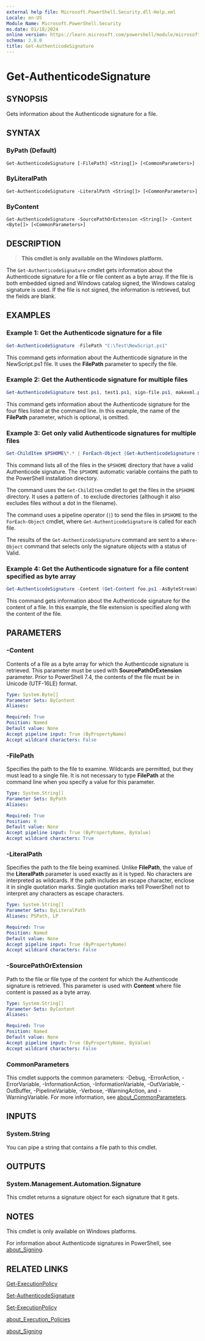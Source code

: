 ```yaml
---
external help file: Microsoft.PowerShell.Security.dll-Help.xml
Locale: en-US
Module Name: Microsoft.PowerShell.Security
ms.date: 01/18/2024
online version: https://learn.microsoft.com/powershell/module/microsoft.powershell.security/get-authenticodesignature?view=powershell-7.6&WT.mc_id=ps-gethelp
schema: 2.0.0
title: Get-AuthenticodeSignature
---
```


# Get-AuthenticodeSignature

## SYNOPSIS
Gets information about the Authenticode signature for a file.

## SYNTAX

### ByPath (Default)

```
Get-AuthenticodeSignature [-FilePath] <String[]> [<CommonParameters>]
```

### ByLiteralPath

```
Get-AuthenticodeSignature -LiteralPath <String[]> [<CommonParameters>]
```

### ByContent

```
Get-AuthenticodeSignature -SourcePathOrExtension <String[]> -Content <Byte[]> [<CommonParameters>]
```

## DESCRIPTION

> **This cmdlet is only available on the Windows platform.**

The `Get-AuthenticodeSignature` cmdlet gets information about the Authenticode signature for a
file or file content as a byte array.
If the file is both embedded signed and Windows catalog signed,
the Windows catalog signature is used.
If the file is not signed, the information is retrieved, but
the fields are blank.

## EXAMPLES

### Example 1: Get the Authenticode signature for a file

```powershell
Get-AuthenticodeSignature -FilePath "C:\Test\NewScript.ps1"
```

This command gets information about the Authenticode signature in the NewScript.ps1 file. It uses
the **FilePath** parameter to specify the file.

### Example 2: Get the Authenticode signature for multiple files

```powershell
Get-AuthenticodeSignature test.ps1, test1.ps1, sign-file.ps1, makexml.ps1
```

This command gets information about the Authenticode signature for the four files listed at the
command line. In this example, the name of the **FilePath** parameter, which is optional, is omitted.

### Example 3: Get only valid Authenticode signatures for multiple files

```powershell
Get-ChildItem $PSHOME\*.* | ForEach-Object {Get-AuthenticodeSignature $_} | Where-Object {$_.status -eq "Valid"}
```

This command lists all of the files in the `$PSHOME` directory that have a valid Authenticode
signature. The `$PSHOME` automatic variable contains the path to the PowerShell installation
directory.

The command uses the `Get-ChildItem` cmdlet to get the files in the `$PSHOME` directory. It uses a
pattern of *.* to exclude directories (although it also excludes files without a dot in the
filename).

The command uses a pipeline operator (`|`) to send the files in `$PSHOME` to the `ForEach-Object`
cmdlet, where `Get-AuthenticodeSignature` is called for each file.

The results of the `Get-AuthenticodeSignature` command are sent to a `Where-Object` command that
selects only the signature objects with a status of Valid.

### Example 4: Get the Authenticode signature for a file content specified as byte array

```powershell
Get-AuthenticodeSignature -Content (Get-Content foo.ps1 -AsByteStream) -SourcePathorExtension ps1
```

This command gets information about the Authenticode signature for the content of a file. In this
example, the file extension is specified along with the content of the file.

## PARAMETERS

### -Content

Contents of a file as a byte array for which the Authenticode signature is retrieved. This
parameter must be used with **SourcePathOrExtension** parameter. Prior to PowerShell 7.4, the
contents of the file must be in Unicode (UTF-16LE) format.

```yaml
Type: System.Byte[]
Parameter Sets: ByContent
Aliases:

Required: True
Position: Named
Default value: None
Accept pipeline input: True (ByPropertyName)
Accept wildcard characters: False
```

### -FilePath

Specifies the path to the file to examine. Wildcards are permitted, but they must lead to a single
file. It is not necessary to type **FilePath** at the command line when you specify a value for this
parameter.

```yaml
Type: System.String[]
Parameter Sets: ByPath
Aliases:

Required: True
Position: 0
Default value: None
Accept pipeline input: True (ByPropertyName, ByValue)
Accept wildcard characters: True
```

### -LiteralPath

Specifies the path to the file being examined. Unlike **FilePath**, the value of the **LiteralPath**
parameter is used exactly as it is typed. No characters are interpreted as wildcards. If the path
includes an escape character, enclose it in single quotation marks. Single quotation marks tell
PowerShell not to interpret any characters as escape characters.

```yaml
Type: System.String[]
Parameter Sets: ByLiteralPath
Aliases: PSPath, LP

Required: True
Position: Named
Default value: None
Accept pipeline input: True (ByPropertyName)
Accept wildcard characters: False
```

### -SourcePathOrExtension

Path to the file or file type of the content for which the Authenticode signature is retrieved. This
parameter is used with **Content** where file content is passed as a byte array.

```yaml
Type: System.String[]
Parameter Sets: ByContent
Aliases:

Required: True
Position: Named
Default value: None
Accept pipeline input: True (ByPropertyName, ByValue)
Accept wildcard characters: False
```

### CommonParameters

This cmdlet supports the common parameters: -Debug, -ErrorAction, -ErrorVariable,
-InformationAction, -InformationVariable, -OutVariable, -OutBuffer, -PipelineVariable, -Verbose,
-WarningAction, and -WarningVariable. For more information, see
[about_CommonParameters](../Microsoft.PowerShell.Core/About/about_CommonParameters.md).

## INPUTS

### System.String

You can pipe a string that contains a file path to this cmdlet.

## OUTPUTS

### System.Management.Automation.Signature

This cmdlet returns a signature object for each signature that it gets.

## NOTES

This cmdlet is only available on Windows platforms.

For information about Authenticode signatures in PowerShell, see
[about_Signing](../Microsoft.PowerShell.Core/About/about_Signing.md).

## RELATED LINKS

[Get-ExecutionPolicy](Get-ExecutionPolicy.md)

[Set-AuthenticodeSignature](Set-AuthenticodeSignature.md)

[Set-ExecutionPolicy](Set-ExecutionPolicy.md)

[about_Execution_Policies](../Microsoft.PowerShell.Core/About/about_Execution_Policies.md)

[about_Signing](../Microsoft.PowerShell.Core/About/about_Signing.md)
